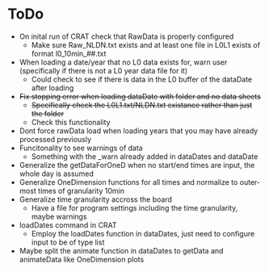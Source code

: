 # ToDo

- On inital run of CRAT check that RawData is properly configured
  - Make sure Raw_NLDN.txt exists and at least one file in L0L1 exists of format l0_10min_##.txt
- When loading a date/year that no L0 data exists for, warn user (specifically if there is not a L0 year data file for it)
  - Could check to see if there is data in the L0 buffer of the dataDate after loading
- ~~Fix stopping error when loading dataDate with folder and no data sheets~~
  - ~~Specifically check the L0L1.txt/NLDN.txt existance rather than just the folder~~
  - Check this functionality
- Dont force rawData load when loading years that you may have already processed previously
- Funcitonality to see warnings of data
  - Something with the _warn already added in dataDates and dataDate
- Generalize the getDataForOneD when no start/end times are input, the whole day is assumed
- Generalize OneDimension functions for all times and normalize to outer-most times of granularity 10min
- Generalize time granularity accross the board
  - Have a file for program settings including the time granularity, maybe warnings
- loadDates command in CRAT
  - Employ the loadDates function in dataDates, just need to configure input to be of type list
- Maybe split the animate function in dataDates to getData and animateData like OneDimension plots
